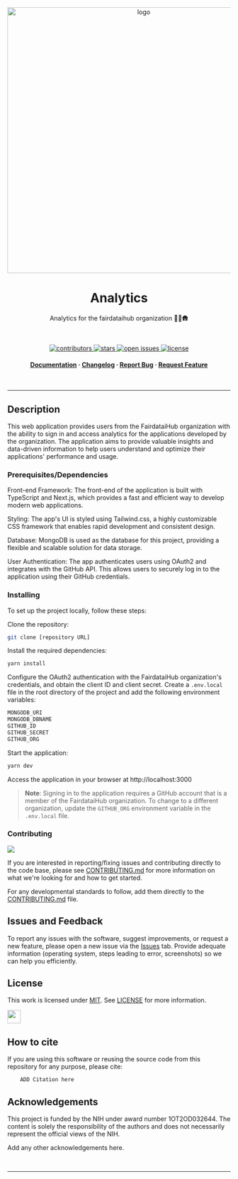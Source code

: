 <div align="center">

<img src="https://fairdataihub.org/logo.svg" alt="logo" width="600" height="auto" />

<br />

<h1>Analytics</h1>

<p>
Analytics for the fairdataihub organization 🍄🚜🛖
</p>

<br />

<p>
  <a href="https://github.com/fairdataihub/analytic/graphs/contributors">
    <img src="https://img.shields.io/github/contributors/fairdataihub/analytics.svg?style=flat-square" alt="contributors" />
  </a>
  <a href="https://github.com/fairdataihub/analytics/stargazers">
    <img src="https://img.shields.io/github/stars/fairdataihub/analytics.svg?style=flat-square" alt="stars" />
  </a>
  <a href="https://github.com/fairdataihub/analytics/issues/">
    <img src="https://img.shields.io/github/issues/fairdataihub/analytics.svg?style=flat-square" alt="open issues" />
  </a>
  <a href="https://github.com/fairdataihub/analytics/blob/main/LICENSE">
    <img src="https://img.shields.io/github/license/fairdataihub/analytics.svg?style=flat-square" alt="license" />
  </a>
</p>
   
<h4>
    <a href="#">Documentation</a>
  <span> · </span>
    <a href="#">Changelog</a>
  <span> · </span>
    <a href="https://github.com/fairdataihub/analytics/issues/">Report Bug</a>
  <span> · </span>
    <a href="#">Request Feature</a>
  </h4>
</div>

<br />

---

## Description

This web application provides users from the FairdataiHub organization with the ability to sign in and access analytics for the applications developed by the organization. The application aims to provide valuable insights and data-driven information to help users understand and optimize their applications' performance and usage.

### Prerequisites/Dependencies

Front-end Framework: The front-end of the application is built with TypeScript and Next.js, which provides a fast and efficient way to develop modern web applications.

Styling: The app's UI is styled using Tailwind.css, a highly customizable CSS framework that enables rapid development and consistent design.

Database: MongoDB is used as the database for this project, providing a flexible and scalable solution for data storage.

User Authentication: The app authenticates users using OAuth2 and integrates with the GitHub API. This allows users to securely log in to the application using their GitHub credentials.

### Installing

To set up the project locally, follow these steps:

Clone the repository:
```bash
git clone [repository URL]
```

Install the required dependencies:
```bash
yarn install
```

Configure the OAuth2 authentication with the FairdataiHub organization's credentials, and obtain the client ID and client secret.
Create a `.env.local` file in the root directory of the project and add the following environment variables:
```bash
MONGODB_URI
MONGODB_DBNAME
GITHUB_ID
GITHUB_SECRET
GITHUB_ORG
```

Start the application:
```bash
yarn dev
```

Access the application in your browser at http://localhost:3000

>**Note**:
>Signing in to the application requires a GitHub account that is a member of the FairdataiHub organization. To change to a different organization, update the `GITHUB_ORG` environment variable in the `.env.local` file.

### Contributing

<a href="https://github.com/fairdataihub/analytics/graphs/contributors">
  <img src="https://contrib.rocks/image?repo=fairdataihub/analytics" />
</a>

If you are interested in reporting/fixing issues and contributing directly to the code base, please see [CONTRIBUTING.md](CONTRIBUTING.md) for more information on what we're looking for and how to get started.

For any developmental standards to follow, add them directly to the [CONTRIBUTING.md](CONTRIBUTING.md) file.

## Issues and Feedback

To report any issues with the software, suggest improvements, or request a new feature, please open a new issue via the [Issues](https://github.com/fairdataihub/analytics/issues) tab. Provide adequate information (operating system, steps leading to error, screenshots) so we can help you efficiently.

## License

This work is licensed under
[MIT](https://opensource.org/licenses/mit). See [LICENSE](https://github.com/fairdataihub/analytics/blob/main/LICENSE) for more information.

<a href="https://fairdataihub.org/" >
  <img src="https://www.channelfutures.com/files/2017/04/3_0.png" height="30" />
</a>

## How to cite

If you are using this software or reusing the source code from this repository for any purpose, please cite:

```bash
    ADD Citation here
```

## Acknowledgements

This project is funded by the NIH under award number 1OT2OD032644. The content is solely the responsibility of the authors and does not necessarily represent the official views of the NIH.

Add any other acknowledgements here.

<br />

---
